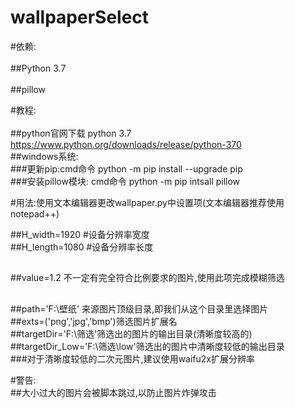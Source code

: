 # wallpaperSelect

#依赖:<br><br>
##Python 3.7<br><br>
##pillow<br>

#教程:<br><br>
##python官网下载 python 3.7  https://www.python.org/downloads/release/python-370<br>
##windows系统:<br>
###更新pip:cmd命令 python -m pip install --upgrade pip<br>
###安装pillow模块: cmd命令 python -m pip intsall pillow<br>

#用法:使用文本编辑器更改wallpaper.py中设置项(文本编辑器推荐使用notepad++)<br>

##H_width=1920  #设备分辨率宽度<br>
##H_length=1080 #设备分辨率长度<br>
##
##value=1.2 不一定有完全符合比例要求的图片,使用此项完成模糊筛选<br>
##
##path='F:\壁纸' 来源图片顶级目录,即我们从这个目录里选择图片<br>
##exts=('png','jpg','bmp')筛选图片扩展名<br>
##targetDir='F:\筛选'筛选出的图片的输出目录(清晰度较高的)<br>
##targetDir_Low='F:\筛选\low'筛选出的图片中清晰度较低的输出目录<br>
###对于清晰度较低的二次元图片,建议使用waifu2x扩展分辨率<br>

#警告:<br>
##大小过大的图片会被脚本跳过,以防止图片炸弹攻击<br>
